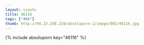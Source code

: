 ```yaml
--- 
layout: sieutv
title: 46116
tags: ["46k"]
thumb: http://94.23.248.219/absoluporn-1/image/002/46116.jpg
---
```

{% include absoluporn key="46116" %} 
